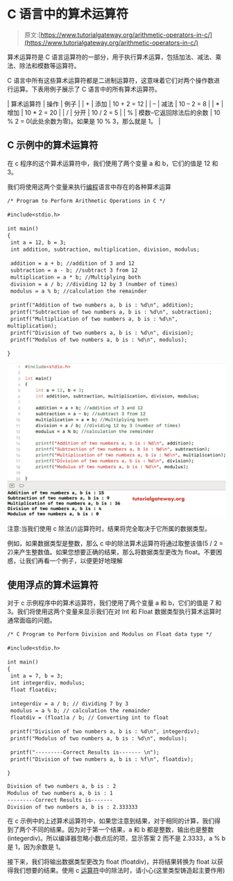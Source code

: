 # C 语言中的算术运算符

> 原文:[https://www.tutorialgateway.org/arithmetic-operators-in-c/](https://www.tutorialgateway.org/arithmetic-operators-in-c/)

算术运算符是 C 语言运算符的一部分，用于执行算术运算，包括加法、减法、乘法、除法和模数等运算符。

C 语言中所有这些算术运算符都是二进制运算符，这意味着它们对两个操作数进行运算。下表用例子展示了 C 语言中的所有算术运算符。

| 算术运算符 | 操作 | 例子 |
| + | 添加 | 10 + 2 = 12 |
| – | 减法 | 10 – 2 = 8 |
| * | 增加 | 10 * 2 = 20 |
| / | 分开 | 10 / 2 = 5 |
| % | 模数–它返回除法后的余数 | 10 % 2 = 0(此处余数为零)。如果是 10 % 3，那么就是 1。 |

## C 示例中的算术运算符

在 c 程序的这个算术运算符中，我们使用了两个变量 a 和 b，它们的值是 12 和 3。

我们将使用这两个变量来执行[编程](https://www.tutorialgateway.org/c-programming/)语言中存在的各种算术运算

```
/* Program to Perform Arithmetic Operations in C */

#include<stdio.h>

int main()
{
 int a = 12, b = 3;
 int addition, subtraction, multiplication, division, modulus;

 addition = a + b; //addition of 3 and 12
 subtraction = a - b; //subtract 3 from 12
 multiplication = a * b; //Multiplying both
 division = a / b; //dividing 12 by 3 (number of times)
 modulus = a % b; //calculation the remainder

 printf("Addition of two numbers a, b is : %d\n", addition);
 printf("Subtraction of two numbers a, b is : %d\n", subtraction);
 printf("Multiplication of two numbers a, b is : %d\n", multiplication);
 printf("Division of two numbers a, b is : %d\n", division);
 printf("Modulus of two numbers a, b is : %d\n", modulus);

}
```

![Arithmetic Operators in C example 1](img/da2b8d4b792f11f9ae040ba434bd8d63.png)

注意:当我们使用 c 除法(/)运算符时，结果将完全取决于它所属的数据类型。

例如，如果数据类型是整数，那么 c 中的除法算术运算符将通过取整该值(5 / 2 = 2)来产生整数值。如果您想要正确的结果，那么将数据类型更改为 float。不要困惑，让我们再看一个例子，以便更好地理解

## 使用浮点的算术运算符

对于 c 示例程序中的算术运算符，我们使用了两个变量 a 和 b，它们的值是 7 和 3。我们将使用这两个变量来显示我们在对 Int 和 Float 数据类型执行算术运算时通常面临的问题。

```
/* C Program to Perform Division and Modulus on Float data type */

#include<stdio.h> 

int main()
{
 int a = 7, b = 3;
 int integerdiv, modulus;
 float floatdiv;

 integerdiv = a / b; // dividing 7 by 3
 modulus = a % b; // calculation the remainder
 floatdiv = (float)a / b; // Converting int to float

 printf("Division of two numbers a, b is : %d\n", integerdiv);
 printf("Modulus of two numbers a, b is : %d\n", modulus);

 printf("---------Correct Results is------- \n");
 printf("Division of two numbers a, b is : %f\n", floatdiv);

}
```

```
Division of two numbers a, b is : 2
Modulus of two numbers a, b is : 1
---------Correct Results is------- 
Division of two numbers a, b is : 2.333333
```

在 c 示例中的上述算术运算符中，如果您注意到结果，对于相同的计算，我们得到了两个不同的结果。因为对于第一个结果，a 和 b 都是整数，输出也是整数(integerdiv)。所以编译器忽略小数点后的项，显示答案 2 而不是 2.3333，a % b 是 1，因为余数是 1。

接下来，我们将输出数据类型更改为 float (floatdiv)，并将结果转换为 float 以获得我们想要的结果。使用 c [运算符](https://www.tutorialgateway.org/c-programming-operators/)中的除法时，请小心(这里类型铸造起主要作用)